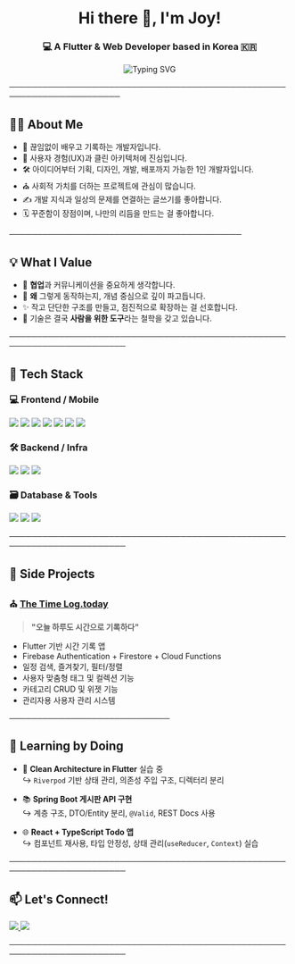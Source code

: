 <h1 align="center">Hi there 👋, I'm Joy!</h1>
<h3 align="center">💻 A Flutter & Web Developer based in Korea 🇰🇷</h3>

<p align="center">
  <img src="https://readme-typing-svg.demolab.com?font=Fira+Code&weight=500&size=18&pause=1000&color=00BFFF&center=true&vCenter=true&width=435&lines=Passionate+about+clean+code+and+UX;Building+apps+that+inspire+people;Let's+build+with+purpose+%F0%9F%92%A1" alt="Typing SVG" />
</p>

──────────────────────────────────────────────────────────────────────


## 👨‍💻 About Me

- 🌱 끊임없이 배우고 기록하는 개발자입니다.
- 🌼 사용자 경험(UX)과 클린 아키텍처에 진심입니다.
- 🛠 아이디어부터 기획, 디자인, 개발, 배포까지 가능한 1인 개발자입니다.
- ⛪ 사회적 가치를 더하는 프로젝트에 관심이 많습니다.
- ✍️ 개발 지식과 일상의 문제를 연결하는 글쓰기를 좋아합니다.
- 🗓️ 꾸준함이 장점이며, 나만의 리듬을 만드는 걸 좋아합니다.


──────────────────────────────────────────


## 💡 What I Value

- 🤝 **협업**과 커뮤니케이션을 중요하게 생각합니다.
- 🧠 **왜** 그렇게 동작하는지, 개념 중심으로 깊이 파고듭니다.
- ✨ 작고 단단한 구조를 만들고, 점진적으로 확장하는 걸 선호합니다.
- 🧭 기술은 결국 **사람을 위한 도구**라는 철학을 갖고 있습니다.

───────────────────────────────────────────────────────────────────────


## 🧰 Tech Stack

### 💻 Frontend / Mobile
<p>
  <img src="https://img.shields.io/badge/Flutter-02569B?style=flat&logo=flutter&logoColor=white"/>
  <img src="https://img.shields.io/badge/Dart-0175C2?style=flat&logo=dart&logoColor=white"/>
  <img src="https://img.shields.io/badge/React-61DAFB?style=flat&logo=react&logoColor=black"/>
  <img src="https://img.shields.io/badge/TypeScript-3178C6?style=flat&logo=typescript&logoColor=white"/>
  <img src="https://img.shields.io/badge/JavaScript-F7DF1E?style=flat&logo=javascript&logoColor=black"/>
  <img src="https://img.shields.io/badge/HTML5-E34F26?style=flat&logo=html5&logoColor=white"/>
  <img src="https://img.shields.io/badge/CSS3-1572B6?style=flat&logo=css3&logoColor=white"/>
</p>

### 🛠 Backend / Infra
<p>
  <img src="https://img.shields.io/badge/Node.js-339933?style=flat&logo=node.js&logoColor=white"/>
  <img src="https://img.shields.io/badge/Spring Boot-6DB33F?style=flat&logo=springboot&logoColor=white"/>
  <img src="https://img.shields.io/badge/Kotlin-7F52FF?style=flat&logo=kotlin&logoColor=white"/>
</p>

### 🗃️ Database & Tools
<p>
  <img src="https://img.shields.io/badge/Firebase-FFCA28?style=flat&logo=firebase&logoColor=black"/>
  <img src="https://img.shields.io/badge/PostgreSQL-4169E1?style=flat&logo=postgresql&logoColor=white"/>
  <img src="https://img.shields.io/badge/GitHub Actions-2088FF?style=flat&logo=githubactions&logoColor=white"/>
</p>

───────────────────────────────────────────────────────────────────────



## 📌 Side Projects

### ⛪ [The Time Log.today](https://thetimelog.today)
> **"오늘 하루도 시간으로 기록하다"**  

- Flutter 기반 시간 기록 앱  
- Firebase Authentication + Firestore + Cloud Functions  
- 일정 검색, 즐겨찾기, 필터/정렬  
- 사용자 맞춤형 태그 및 컬렉션 기능  
- 카테고리 CRUD 및 위젯 기능  
- 관리자용 사용자 관리 시스템

─────────────────────────────



## 📘 Learning by Doing
- 🔧 **Clean Architecture in Flutter** 실습 중  
  ↪ `Riverpod` 기반 상태 관리, 의존성 주입 구조, 디렉터리 분리
  
- 📚 **Spring Boot 게시판 API 구현**  
  ↪ 계층 구조, DTO/Entity 분리, `@Valid`, REST Docs 사용
  
- 🌐 **React + TypeScript Todo 앱**  
  ↪ 컴포넌트 재사용, 타입 안정성, 상태 관리(`useReducer`, `Context`) 실습  

───────────────────────────────────────────────────────────────────────

## 📫 Let's Connect!

<p>
  <a href="mailto:comely1515@gmail.com">
    <img src="https://img.shields.io/badge/Email-comely1515@gmail.com-D14836?style=flat&logo=gmail&logoColor=white"/>
  </a>
  <a href="https://velog.io/@comely_15/posts" target="_blank">
    <img src="https://img.shields.io/badge/Velog-Blog-20C997?style=flat&logo=velog&logoColor=white"/>
  </a>
</p>

───────────────────────────────────────────────────────────────────────




